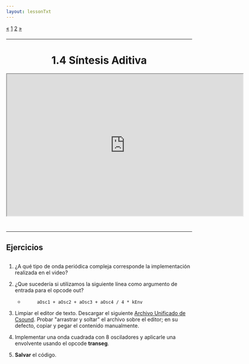 ```yaml
---
layout: lessonTxt
---
```


<div class="paginationDiv">
<div class="pagination">
  <a onclick="loadOnClick('{{site.baseurl}}/lessons/sintesis_aditiva/chapter1/1.1.4/a/', '1.1.4-a.html','', false)" href="javascript:void(0);">&laquo;</a>
  <a onclick="loadOnClick('{{site.baseurl}}/lessons/sintesis_aditiva/chapter1/1.1.4/a/', '1.1.4-a.html','', false)" href="javascript:void(0);">1</a>
  <a class="active" href="#">2</a>
  <a href="#">&raquo;</a>
</div>
</div>
<br style="display: block; content: ''; margin-top: 20px;">
<hr>
<br style="display: block; content: ''; margin-top: 40px;">

# <center>1.4 Síntesis Aditiva</center>
<div class="video-container">
<iframe src="https://docs.google.com/file/d/1ekKlItU0CoZmcd9X0rZV3B8xiNPVwqa8/preview" width="640" height="385" allowfullscreen="true"></iframe>
</div>


<br style="display: block; content: ''; margin-top: 40px;">
<hr>
<br style="display: block; content: ''; margin-top: 20px;">


## Ejercicios

<br style="display: block; content: ''; margin-top: 30px;">

1. ¿A qué tipo de onda periódica compleja corresponde la implementación realizada en el video?

2. ¿Que sucedería si utilizamos la siguiente línea como argumento de entrada para el opcode out?

      - `     aOsc1 + aOsc2 + aOsc3 + aOsc4 / 4 * kEnv`

3. Limpiar el editor de texto. Descargar el siguiente <a href="{{site.baseurl}}/lessons/sintesis_aditiva/chapter1/1.1.4/b/Ejercicio_6.csd">Archivo Unificado de Csound</a>. Probar "arrastrar y soltar" el archivo sobre el editor; en su defecto, copiar y pegar el contenido manualmente.

2. Implementar una onda cuadrada con 8 osciladores y aplicarle una envolvente usando el opcode <b>transeg</b>.

3. <b>Salvar</b> el código.
<br>
